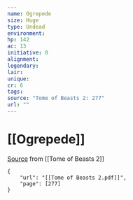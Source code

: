 ```yaml
---
name: Ogrepede
size: Huge
type: Undead
environment: 
hp: 142
ac: 13
initiative: 0
alignment: 
legendary: 
lair: 
unique: 
cr: 6
tags: 
source: "Tome of Beasts 2: 277"
url: ""
---
```

# [[Ogrepede]]

[Source](zotero://open-pdf/library/items/9UQIAB6R?page=277) from [[Tome of Beasts 2]]

```pdf
{
	"url": "[[Tome of Beasts 2.pdf]]",
	"page": [277]
}
```

